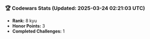 ### 🏆 Codewars Stats (Updated: 2025-03-24 02:21:03 UTC)

- **Rank:** 8 kyu
- **Honor Points:** 3
- **Completed Challenges:** 1
